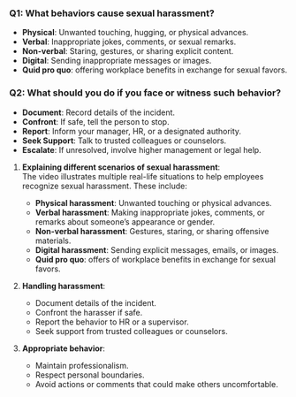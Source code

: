 ### Q1: What behaviors cause sexual harassment?  
- **Physical**: Unwanted touching, hugging, or physical advances.  
- **Verbal**: Inappropriate jokes, comments, or sexual remarks.  
- **Non-verbal**: Staring, gestures, or sharing explicit content.  
- **Digital**: Sending inappropriate messages or images. 
- **Quid pro quo**: offering workplace benefits in exchange for sexual favors.   

### Q2: What should you do if you face or witness such behavior?  
- **Document**: Record details of the incident.  
- **Confront**: If safe, tell the person to stop.  
- **Report**: Inform your manager, HR, or a designated authority.  
- **Seek Support**: Talk to trusted colleagues or counselors.  
- **Escalate**: If unresolved, involve higher management or legal help.

  

1. **Explaining different scenarios of sexual harassment**:  
   The video illustrates multiple real-life situations to help employees recognize sexual harassment. These include:  
   - **Physical harassment**: Unwanted touching or physical advances.  
   - **Verbal harassment**: Making inappropriate jokes, comments, or remarks about someone’s appearance or gender.  
   - **Non-verbal harassment**: Gestures, staring, or sharing offensive materials.  
   - **Digital harassment**: Sending explicit messages, emails, or images.  
   - **Quid pro quo**: offers of workplace benefits in exchange for sexual favors.  

2. **Handling harassment**:  
   - Document details of the incident.  
   - Confront the harasser if safe.  
   - Report the behavior to HR or a supervisor.  
   - Seek support from trusted colleagues or counselors.  

3. **Appropriate behavior**:  
   - Maintain professionalism.  
   - Respect personal boundaries.  
   - Avoid actions or comments that could make others uncomfortable.
